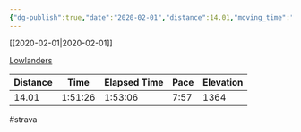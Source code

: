 ```yaml
---
{"dg-publish":true,"date":"2020-02-01","distance":14.01,"moving_time":"1:51:26","elapsed_time":"1:53:06","pace":"7:57","total_elevation_gain":1364,"url":"https://www.strava.com/activities/3063311419","permalink":"/01-personal/strava/2020-02-01-lowlanders/","dgPassFrontmatter":true}
---
```



[[2020-02-01\|2020-02-01]]

[Lowlanders](https://www.strava.com/activities/3063311419)

| Distance | Time    | Elapsed Time | Pace | Elevation |
| -------- | ------- | ------------ | ---- | --------- |
| 14.01    | 1:51:26 | 1:53:06      | 7:57 | 1364      |




#strava
